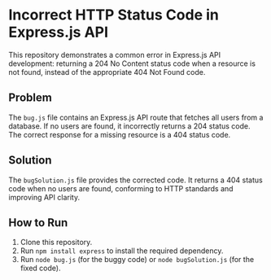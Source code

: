 # Incorrect HTTP Status Code in Express.js API

This repository demonstrates a common error in Express.js API development: returning a 204 No Content status code when a resource is not found, instead of the appropriate 404 Not Found code.

## Problem

The `bug.js` file contains an Express.js API route that fetches all users from a database. If no users are found, it incorrectly returns a 204 status code.  The correct response for a missing resource is a 404 status code.

## Solution

The `bugSolution.js` file provides the corrected code.  It returns a 404 status code when no users are found, conforming to HTTP standards and improving API clarity.

## How to Run

1. Clone this repository.
2. Run `npm install express` to install the required dependency.
3. Run `node bug.js` (for the buggy code) or `node bugSolution.js` (for the fixed code).